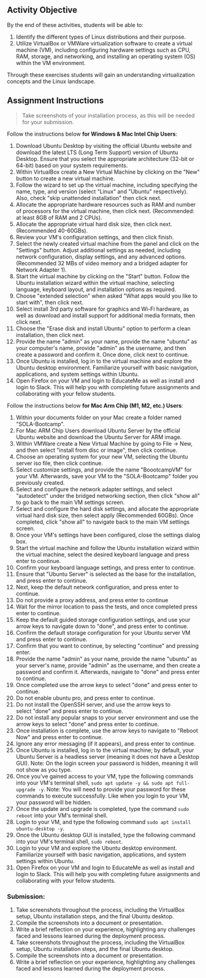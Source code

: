 ## Activity Objective

By the end of these activities, students will be able to:

1. Identify the different types of Linux distributions and their purpose.
2. Utilize VirtualBox or VMWare virtualization software to create a virtual machine (VM), including configuring hardware settings such as CPU, RAM, storage, and networking, and installing an operating system (OS) within the VM environment.

Through these exercises students will gain an understanding virtualization concepts and the Linux landscape.



## Assignment Instructions

>   Take screenshots of your installation process, as this will be needed for your submission.

Follow the instructions below <b>for Windows & Mac Intel Chip Users</b>:

1. Download Ubuntu Desktop by visiting the official Ubuntu website and download the latest LTS (Long Term Support) version of Ubuntu Desktop. Ensure that you select the appropriate architecture (32-bit or 64-bit) based on your system requirements.
2. Within VirtualBox create a New Virtual Machine by clicking on the "New" button to create a new virtual machine.
3. Follow the wizard to set up the virtual machine, including specifying the name, type, and version (select "Linux" and "Ubuntu" respectively).  Also, check "skip unattended installation" then click next.
4. Allocate the appropriate hardware resources such as RAM and number of processors for the virtual machine, then click next. (Recommended: at least 8GB of RAM and 2 CPUs).
5. Allocate the appropriate virtual hard disk size, then click next. (Recommended 40-60GBs).
6. Review your VM's configuration settings, and then click finish.
7. Select the newly created virtual machine from the panel and click on the "Settings" button. Adjust additional settings as needed, including network configuration, display settings, and any advanced options. (Recommended 32 MBs of video memory and a bridged adapter for Network Adapter 1).
8. Start the virtual machine by clicking on the "Start" button. Follow the Ubuntu installation wizard within the virtual machine, selecting language, keyboard layout, and installation options as required.
9. Choose "extended selection" when asked "What apps would you like to start with", then click next.
10. Select install 3rd party software for graphics and Wi-Fi hardware, as well as download and install support for additional media formats, then click next.
11. Choose the "Erase disk and install Ubuntu" option to perform a clean installation, then click next.
12. Provide the name "admin" as your name, provide the name "ubuntu" as your computer's name, provide "admin" as the username, and then create a password and confirm it. Once done, click next to continue.
13. Once Ubuntu is installed, log in to the virtual machine and explore the Ubuntu desktop environment. Familiarize yourself with basic navigation, applications, and system settings within Ubuntu.
14. Open Firefox on your VM  and login to EducateMe as well as install and login to Slack. This will help you with completing future assignments and collaborating with your fellow students.

Follow the instructions below <b>for Mac Arm Chip (M1, M2, etc.) Users</b>:

1. Within your documents folder on your Mac create a folder named "SOLA-Bootcamp".
2. For Mac ARM Chip Users download Ubuntu Server by the official Ubuntu website and download the Ubuntu Server for ARM image.
3. Within VMWare create a New Virtual Machine by going to File -> New, and then select "install from disc or image", then click continue.
4. Choose an operating system for your new VM, selecting the Ubuntu server iso file, then click continue.
5. Select customize settings, and provide the name "BoootcampVM" for your VM. Afterwards, save your VM to the "SOLA-Bootcamp" folder you previously created.
6. Select and configure the network adapter settings, and select "autodetect" under the bridged networking section, then click "show all" to go back to the main VM settings screen.
7. Select and configure the hard disk settings, and allocate the appropriate virtual hard disk size, then select apply (Recommended 60GBs). Once completed, click "show all" to navigate back to the main VM settings screen.
8. Once your VM's settings have been configured, close the settings dialog box.
9. Start the virtual machine and follow the Ubuntu installation wizard within the virtual machine, select the desired keyboard language and press enter to continue.
10. Confirm your keyboard language settings, and press enter to continue.
11. Ensure that "Ubuntu Server" is selected as the base for the installation, and press enter to continue.
12. Next, keep the default network configuration, and press enter to continue.
13. Do not provide a proxy address, and press enter to continue
14. Wait for the mirror location to pass the tests, and once completed press enter to continue.
15. Keep the default guided storage configuration settings, and use your arrow keys to navigate down to "done", and press enter to continue.
16. Confirm the default storage configuration for your Ubuntu server VM and press enter to continue.
17. Confirm that you want to continue, by selecting "continue" and pressing enter.
18. Provide the name "admin" as your name, provide the name "ubuntu" as your server's name, provide "admin" as the username, and then create a password and confirm it. Afterwards, navigate to "done" and press enter to continue.
19. Once completed use the arrow keys to select "done" and press enter to continue.
20. Do not enable ubuntu pro, and press enter to continue.
21. Do not install the OpenSSH server, and use the arrow keys to select "done" and press enter to continue.
22. Do not install any popular snaps to your server environment and use the arrow keys to select "done" and press enter to continue.
23. Once installation is complete, use the arrow keys to navigate to "Reboot Now" and press enter to continue.
24. Ignore any error messaging (if it appears), and press enter to continue.
25. Once Ubuntu is installed, log in to the virtual machine; by default, your Ubuntu Server is a headless server (meaning it does not have a Desktop GUI). Note: On the login screen your password is hidden, meaning it will  not show as you type.
26. Once you've gained access to your VM, type the following commands into your VM's terminal shell, ```sudo apt update -y && sudo apt full-upgrade -y```. Note: You will need to provide your password for these commands to execute successfully. Like when you login to your VM, your password will be hidden.
27. Once the update and upgrade is completed, type the command ```sudo reboot``` into your VM's terminal shell.
28. Login to your VM, and type the following command ```sudo apt install ubuntu-desktop -y```.
29. Once the Ubuntu desktop GUI is installed, type the following command into your VM's terminal shell, ```sudo reboot```.
30. Login to your VM and explore the Ubuntu desktop environment. Familiarize yourself with basic navigation, applications, and system settings within Ubuntu.
31. Open Firefox on your VM  and login to EducateMe as well as install and login to Slack. This will help you with completing future assignments and collaborating with your fellow students.

### Submission:
1. Take screenshots throughout the process, including the VirtualBox setup, Ubuntu installation steps, and the final Ubuntu desktop.
2. Compile the screenshots into a document or presentation.
3. Write a brief reflection on your experience, highlighting any challenges faced and lessons learned during the deployment process.
1. Take screenshots throughout the process, including the VirtualBox setup, Ubuntu installation steps, and the final Ubuntu desktop.
2. Compile the screenshots into a document or presentation.
3. Write a brief reflection on your experience, highlighting any challenges faced and lessons learned during the deployment process.
